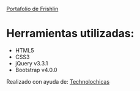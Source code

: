 [Portafolio de Frishlin](https://marisolgirls.github.io/portafolio/)

# Herramientas utilizadas:

- HTML5
- CSS3
- jQuery v3.3.1
- Bootstrap v4.0.0

Realizado con ayuda de: [Technolochicas](https://tecnolochicas.mx/)
